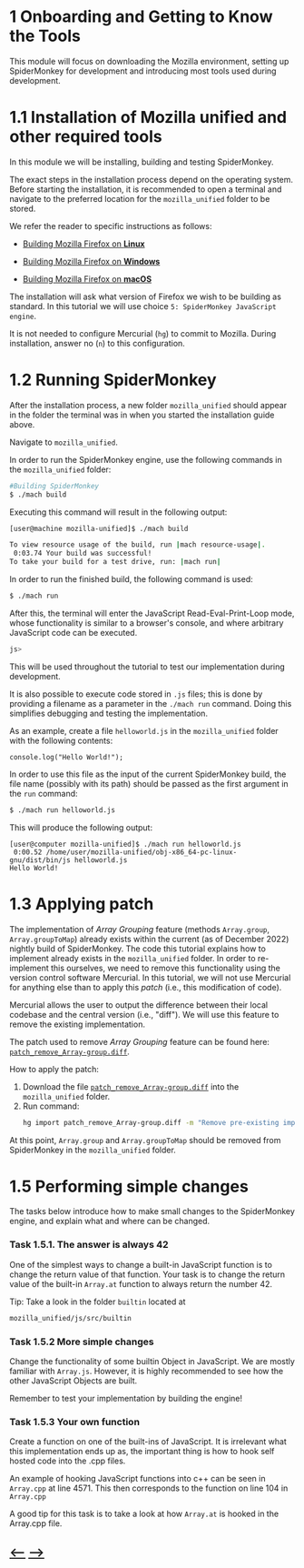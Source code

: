 # **1** Onboarding and Getting to Know the Tools

This module will focus on downloading the Mozilla environment, setting up SpiderMonkey for development and introducing most tools used during development. 

# **1.1** Installation of Mozilla unified and other required tools

In this module we will be installing, building and testing SpiderMonkey.

The exact steps in the installation process depend on the operating system. Before starting the installation, it is recommended to open a terminal and navigate to the preferred location for the `mozilla_unified` folder to be stored.

We refer the reader to specific instructions as follows:

- [Building Mozilla Firefox on **Linux**](https://firefox-source-docs.mozilla.org/setup/linux_build.html#building-firefox-on-linux)

- [Building Mozilla Firefox on **Windows**](https://firefox-source-docs.mozilla.org/setup/linux_build.html#building-firefox-on-windows)

- [Building Mozilla Firefox on **macOS**](https://firefox-source-docs.mozilla.org/setup/linux_build.html#building-firefox-on-macos)

The installation will ask what version of Firefox we wish to be building as standard. In this tutorial we will use choice `5: SpiderMonkey JavaScript engine`.

It is not needed to configure Mercurial (`hg`) to commit to Mozilla. During installation, answer no (`n`) to this configuration. 


# **1.2** Running SpiderMonkey

After the installation process, a new folder `mozilla_unified` should appear in the folder the terminal was in when you started the installation guide above. 

Navigate to `mozilla_unified`.

In order to run the SpiderMonkey engine, use the following commands in the `mozilla_unified` folder:

```sh
#Building SpiderMonkey
$ ./mach build
```
Executing this command will result in the following output:

```sh
[user@machine mozilla-unified]$ ./mach build

To view resource usage of the build, run |mach resource-usage|.
 0:03.74 Your build was successful!
To take your build for a test drive, run: |mach run|
```

In order to run the finished build, the following command is used:
```sh
$ ./mach run
```
After this, the terminal will enter the JavaScript Read-Eval-Print-Loop mode, whose functionality is similar to a browser's console, and where arbitrary JavaScript code can be executed.
```sh
js> 
```
This will be used throughout the tutorial to test our implementation during development.

It is also possible to execute code stored in `.js` files; this is done by providing a filename as a parameter in the `./mach run` command.
Doing this simplifies debugging and testing the implementation.

As an example, create a file `helloworld.js` in the `mozilla_unified` folder with the following contents:
```JS
console.log("Hello World!");
```
In order to use this file as the input of the current SpiderMonkey build, the file name (possibly with its path) should be passed as the first argument in the `run` command:

```sh
$ ./mach run helloworld.js
```


This will produce the following output:
```console
[user@computer mozilla-unified]$ ./mach run helloworld.js 
 0:00.52 /home/user/mozilla-unified/obj-x86_64-pc-linux-gnu/dist/bin/js helloworld.js
Hello World!
```


# **1.3** Applying patch

The implementation of _Array Grouping_ feature (methods `Array.group`, `Array.groupToMap`) already exists within the current (as of December 2022) nightly build of SpiderMonkey. The code this tutorial explains how to implement already exists in the `mozilla_unified` folder. In order to re-implement this ourselves, we need to remove this functionality using the version control software Mercurial. In this tutorial, we will not use Mercurial for anything else than to apply this _patch_ (i.e., this modification of code). 

Mercurial allows the user to output the difference between their local codebase and the central version (i.e., "diff"). We will use this feature to remove the existing implementation.

The patch used to remove _Array Grouping_ feature can be found here:
[`patch_remove_Array-group.diff`](./Resources/patch_remove_Array-group.diff).

How to apply the patch:

1. Download the file [`patch_remove_Array-group.diff`](./Resources/patch_remove_Array-group.diff) into the `mozilla_unified` folder.
2. Run command:
    ```sh
    hg import patch_remove_Array-group.diff -m "Remove pre-existing implementation of Array Grouping"
    ```

At this point, `Array.group` and `Array.groupToMap` should be removed from SpiderMonkey in the `mozilla_unified` folder. 


# **1.5** Performing simple changes

The tasks below introduce how to make small changes to the SpiderMonkey engine, and explain what and where can be changed.

### **Task 1.5.1.** The answer is always 42

One of the simplest ways to change a built-in JavaScript function is to change the return value of that function. Your task is to change the return value of the built-in `Array.at` function to always return the number 42. 

Tip: Take a look in the folder `builtin` located at 
```sh
mozilla_unified/js/src/builtin
```

### **Task 1.5.2** More simple changes

Change the functionality of some builtin Object in JavaScript. We are mostly familiar with `Array.js`. However, it is highly recommended to see how the other JavaScript Objects are built. 

Remember to test your implementation by building the engine!


### **Task 1.5.3** Your own function

Create a function on one of the built-ins of JavaScript. 
It is irrelevant what this implementation ends up as, the important thing is how to hook self hosted code into the .cpp files.

An example of hooking JavaScript functions into c++ can be seen in `Array.cpp` at line 4571. This then corresponds to the function on line 104 in `Array.cpp`

A good tip for this task is to take a look at how `Array.at` is hooked in the Array.cpp file. 


## [<--](../../README.md) [-->](../Module%202/Module2.md)                 